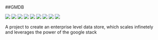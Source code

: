 ##GMDB

  <img src="https://img.shields.io/badge/🔥-Blazing%20Fast-red.svg"/> <img src="https://img.shields.io/badge/😿-For Humans-blue.svg"/> <img src="https://img.shields.io/badge/🏢-Enterprise Grade-999999.svg"/> <img src="https://img.shields.io/badge/👌-Production Ready-00ddcc.svg"/> <img src="https://img.shields.io/badge/💎-Modern-44aadd.svg"/> <img src="https://img.shields.io/badge/🦋-Extremely Lightweight-7799cc.svg"/> <img src="https://img.shields.io/badge/🔐-Totally Secure-yellow.svg"/> <img src="https://img.shields.io/badge/🐛-Bug Free-green.svg"/> <img src="https://img.shields.io/badge/🦄-Just Works-cc00cc.svg"/>

A project to create an enterprise level data store, which scales infinetely and leverages the power of the google stack